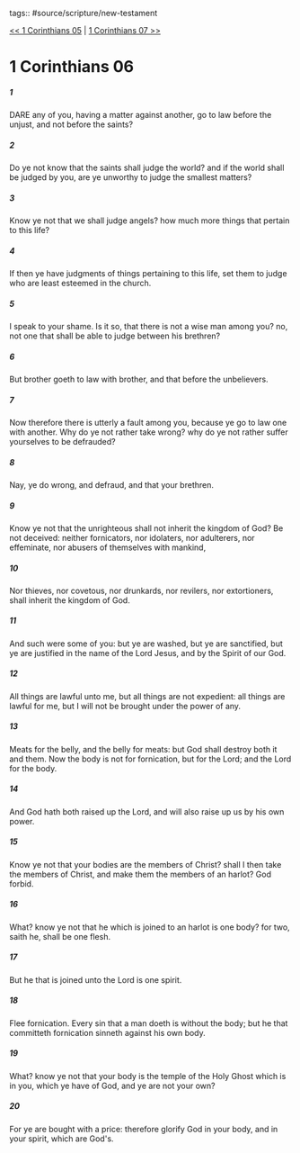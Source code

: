 tags:: #source/scripture/new-testament

[<< 1 Corinthians 05](/new-testament/07_1_Corinthians/1_Corinthians_05.md) | [1 Corinthians 07 >>](/new-testament/07_1_Corinthians/1_Corinthians_07.md)

# 1 Corinthians 06

##### 1

DARE any of you, having a matter against another, go to law before the unjust, and not before the saints?

##### 2

Do ye not know that the saints shall judge the world? and if the world shall be judged by you, are ye unworthy to judge the smallest matters?

##### 3

Know ye not that we shall judge angels? how much more things that pertain to this life?

##### 4

If then ye have judgments of things pertaining to this life, set them to judge who are least esteemed in the church.

##### 5

I speak to your shame. Is it so, that there is not a wise man among you? no, not one that shall be able to judge between his brethren?

##### 6

But brother goeth to law with brother, and that before the unbelievers.

##### 7

Now therefore there is utterly a fault among you, because ye go to law one with another. Why do ye not rather take wrong? why do ye not rather suffer yourselves to be defrauded?

##### 8

Nay, ye do wrong, and defraud, and that your brethren.

##### 9

Know ye not that the unrighteous shall not inherit the kingdom of God? Be not deceived: neither fornicators, nor idolaters, nor adulterers, nor effeminate, nor abusers of themselves with mankind,

##### 10

Nor thieves, nor covetous, nor drunkards, nor revilers, nor extortioners, shall inherit the kingdom of God.

##### 11

And such were some of you: but ye are washed, but ye are sanctified, but ye are justified in the name of the Lord Jesus, and by the Spirit of our God.

##### 12

All things are lawful unto me, but all things are not expedient: all things are lawful for me, but I will not be brought under the power of any.

##### 13

Meats for the belly, and the belly for meats: but God shall destroy both it and them. Now the body is not for fornication, but for the Lord; and the Lord for the body.

##### 14

And God hath both raised up the Lord, and will also raise up us by his own power.

##### 15

Know ye not that your bodies are the members of Christ? shall I then take the members of Christ, and make them the members of an harlot? God forbid.

##### 16

What? know ye not that he which is joined to an harlot is one body? for two, saith he, shall be one flesh.

##### 17

But he that is joined unto the Lord is one spirit.

##### 18

Flee fornication. Every sin that a man doeth is without the body; but he that committeth fornication sinneth against his own body.

##### 19

What? know ye not that your body is the temple of the Holy Ghost which is in you, which ye have of God, and ye are not your own?

##### 20

For ye are bought with a price: therefore glorify God in your body, and in your spirit, which are God's.
